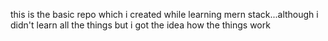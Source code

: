 this is the basic repo which i created while learning mern stack...although i didn't learn all the things but i got the idea how the things work
